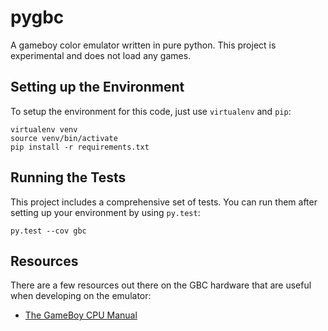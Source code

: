 # pygbc

A gameboy color emulator written in pure python. This project is experimental and does not load any games.

## Setting up the Environment

To setup the environment for this code, just use ``virtualenv`` and ``pip``:

```
virtualenv venv
source venv/bin/activate
pip install -r requirements.txt
```

## Running the Tests

This project includes a comprehensive set of tests. You can run them after setting up your environment by using ``py.test``:

```
py.test --cov gbc
```

## Resources

There are a few resources out there on the GBC hardware that are useful when developing on the emulator:

- [The GameBoy CPU Manual](http://marc.rawer.de/Gameboy/Docs/GBCPUman.pdf)

